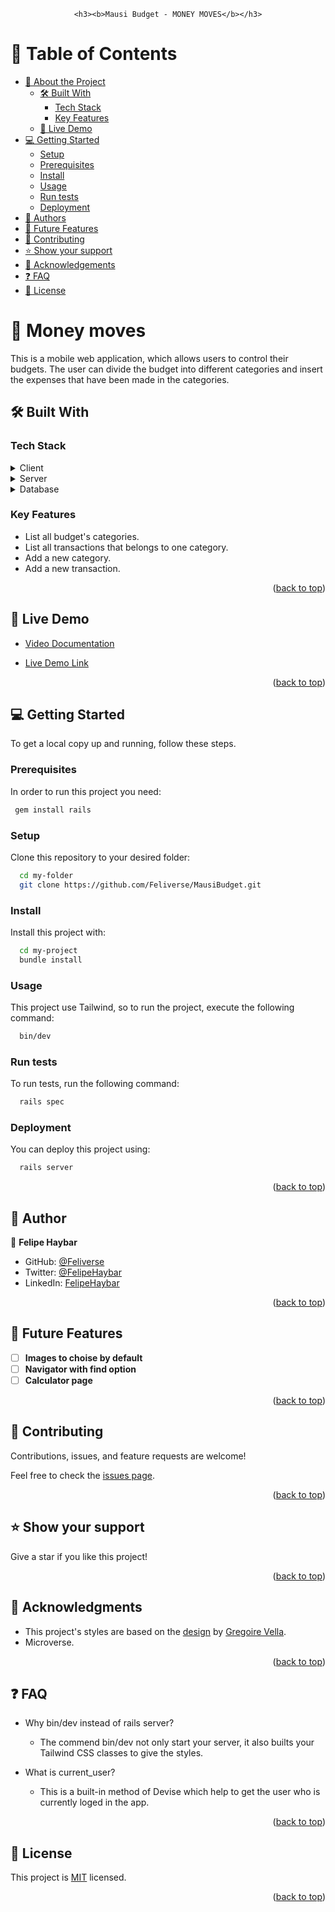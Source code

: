 <div align="center">

    <h3><b>Mausi Budget - MONEY MOVES</b></h3>

</div>


# 📗 Table of Contents

- [📖 About the Project](#about-project)
  - [🛠 Built With](#built-with)
    - [Tech Stack](#tech-stack)
    - [Key Features](#key-features)
  - [🚀 Live Demo](#live-demo)
- [💻 Getting Started](#getting-started)
  - [Setup](#setup)
  - [Prerequisites](#prerequisites)
  - [Install](#install)
  - [Usage](#usage)
  - [Run tests](#run-tests)
  - [Deployment](#triangular_flag_on_post-deployment)
- [👥 Authors](#authors)
- [🔭 Future Features](#future-features)
- [🤝 Contributing](#contributing)
- [⭐️ Show your support](#support)
- [🙏 Acknowledgements](#acknowledgements)
- [❓ FAQ](#faq)
- [📝 License](#license)

# 📖 Money moves <a name="about-project"></a>

This is a mobile web application, which allows users to control their budgets. The user can divide the budget into different categories and insert the expenses that have been made in the categories. 

## 🛠 Built With <a name="built-with"></a>

### Tech Stack <a name="tech-stack"></a>

<details>
  <summary>Client</summary>
  <ul>
    <li><a href="https://rubyonrails.org/">Ruby on Rails</a></li>
  </ul>
</details>

<details>
  <summary>Server</summary>
  <ul>
    <li><a href="https://render.com/">Render</a></li>
  </ul>
</details>

<details>
<summary>Database</summary>
  <ul>
    <li><a href="https://www.postgresql.org/">PostgreSQL</a></li>
  </ul>
</details>

### Key Features <a name="key-features"></a>

- List all budget's categories.
- List all transactions that belongs to one category.
- Add a new category.
- Add a new transaction.

<p align="right">(<a href="#readme-top">back to top</a>)</p>

## 🚀 Live Demo <a name="live-demo"></a>

- [Video Documentation](https://youtu.be/6C62rAlq0Ow)

- [Live Demo Link](https://money-moves.onrender.com)

<p align="right">(<a href="#readme-top">back to top</a>)</p>

<!-- GETTING STARTED -->

## 💻 Getting Started <a name="getting-started"></a>

To get a local copy up and running, follow these steps.

### Prerequisites

In order to run this project you need:


```sh
 gem install rails
```

### Setup

Clone this repository to your desired folder:

```sh
  cd my-folder
  git clone https://github.com/Feliverse/MausiBudget.git
```

### Install

Install this project with:

```sh
  cd my-project
  bundle install
```

### Usage

This project use Tailwind, so to run the project, execute the following command:


```sh
  bin/dev
```

### Run tests

To run tests, run the following command:

```sh
  rails spec
```

### Deployment

You can deploy this project using:


```sh
  rails server
```

<p align="right">(<a href="#readme-top">back to top</a>)</p>

## 👥 Author <a name="authors"></a>

👤 **Felipe Haybar**

- GitHub: [@Feliverse](https://github.com/Feliverse)
- Twitter: [@FelipeHaybar](https://twitter.com/FelipeHaybar)
- LinkedIn: [FelipeHaybar](https://linkedin.com/in/FelipeHaybar)

<p align="right">(<a href="#readme-top">back to top</a>)</p>

## 🔭 Future Features <a name="future-features"></a>

- [ ] **Images to choise by default**
- [ ] **Navigator with find option**
- [ ] **Calculator page**

<p align="right">(<a href="#readme-top">back to top</a>)</p>

## 🤝 Contributing <a name="contributing"></a>

Contributions, issues, and feature requests are welcome!

Feel free to check the [issues page](../../issues/).

<p align="right">(<a href="#readme-top">back to top</a>)</p>

## ⭐️ Show your support <a name="support"></a>

Give a star if you like this project!

<p align="right">(<a href="#readme-top">back to top</a>)</p>

## 🙏 Acknowledgments <a name="acknowledgements"></a>

- This project's styles are based on the [design](https://www.behance.net/gallery/19759151/Snapscan-iOs-design-and-branding?tracking_source=&&&) by [Gregoire Vella](http://linkedin.com/company/minimalapps).
- Microverse.

<p align="right">(<a href="#readme-top">back to top</a>)</p>

## ❓ FAQ <a name="faq"></a>

- Why bin/dev instead of rails server?

  - The commend bin/dev not only start your server, it also builts your Tailwind CSS classes to give the styles.

- What is current_user?

  - This is a built-in method of Devise which help to get the user who is currently loged in the app.

<p align="right">(<a href="#readme-top">back to top</a>)</p>


## 📝 License <a name="license"></a>

This project is [MIT](./LICENSE) licensed.

<p align="right">(<a href="#readme-top">back to top</a>)</p>
